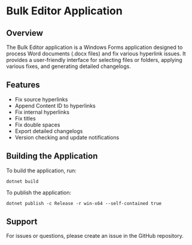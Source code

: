 # Bulk Editor Application

## Overview

The Bulk Editor application is a Windows Forms application designed to process Word documents (.docx files) and fix various hyperlink issues. It provides a user-friendly interface for selecting files or folders, applying various fixes, and generating detailed changelogs.

## Features

- Fix source hyperlinks
- Append Content ID to hyperlinks
- Fix internal hyperlinks
- Fix titles
- Fix double spaces
- Export detailed changelogs
- Version checking and update notifications

## Building the Application

To build the application, run:

```batch
dotnet build
```

To publish the application:

```batch
dotnet publish -c Release -r win-x64 --self-contained true
```

## Support

For issues or questions, please create an issue in the GitHub repository.
